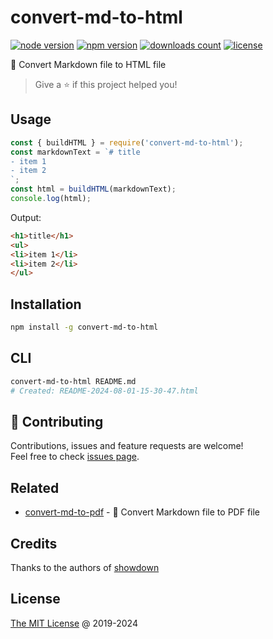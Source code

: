 # convert-md-to-html

[![node version](https://img.shields.io/node/v/convert-md-to-html.svg)](https://www.npmjs.com/package/convert-md-to-html)
[![npm version](https://badge.fury.io/js/convert-md-to-html.svg)](https://badge.fury.io/js/convert-md-to-html)
[![downloads count](https://img.shields.io/npm/dt/convert-md-to-html.svg)](https://www.npmjs.com/package/convert-md-to-html)
[![license](https://img.shields.io/npm/l/convert-md-to-html.svg)](https://www.npmjs.com/package/convert-md-to-html)

:hammer: Convert Markdown file to HTML file

> Give a ⭐️ if this project helped you!

## Usage

```js
const { buildHTML } = require('convert-md-to-html');
const markdownText = `# title
- item 1
- item 2
`;
const html = buildHTML(markdownText);
console.log(html);
```

Output:

```html
<h1>title</h1>
<ul>
<li>item 1</li>
<li>item 2</li>
</ul>
```

## Installation

```bash
npm install -g convert-md-to-html
```

## CLI

```bash
convert-md-to-html README.md
# Created: README-2024-08-01-15-30-47.html
```

## 🤝 Contributing

Contributions, issues and feature requests are welcome!<br />
Feel free to check [issues page](/issues/).

## Related

- [convert-md-to-pdf](https://github.com/piecioshka/convert-md-to-pdf) - :hammer: Convert Markdown file to PDF file

## Credits

Thanks to the authors of [showdown](https://github.com/showdownjs/showdown)

## License

[The MIT License](http://piecioshka.mit-license.org) @ 2019-2024
